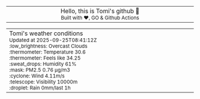
<div align="center">
<table>
<tbody>
<td align="center">
<img width="2000" height="0"><br>
Hello, this is Tomi's github 👋<br>
<sup>Built with ❤️, GO & Github Actions</sup><br>
<img width="2000" height="0">
</td>
</tbody>
</table>
</div>
<table>
<tbody>
<td align="left">
<img width="2000" height="0"><br>
Tomi's weather conditions<br>
<sup>Updated at 2025-09-25T08:41:12Z</sup><br>
<sup>:low_brightness: Overcast Clouds</sup><br>
<sup>:thermometer: Temperature 30.6 </sup><br>
<sup>:thermometer: Feels like 34.25</sup><br>
<sup>:sweat_drops: Humidity 61%</sup><br>
<sup>:mask: PM2.5 0.76 μg/m3</sup><br>
<sup>:cyclone: Wind 4.11m/s </sup><br>
<sup>:telescope: Visibility 10000m </sup><br>
<sup>:droplet: Rain 0mm/last 1h </sup><br>
<img width="2000" height="0">
</td>
<td align="left">
<img width="2000" height="0"><br>
<br>
<img width="2000" height="0">
</td>
</tbody>
</table>
</div>
    